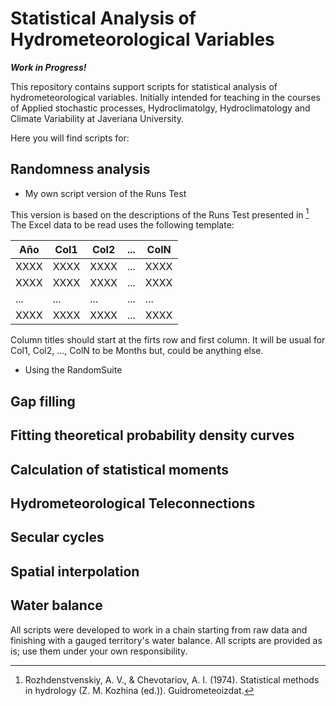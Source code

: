 # Statistical Analysis of Hydrometeorological Variables

***Work in Progress!***

This repository contains support scripts for statistical analysis of hydrometeorological variables. Initially intended for teaching in the courses of Applied stochastic processes, Hydroclimatolgy,  Hydroclimatology and Climate Variability at Javeriana University.

Here you will find scripts for:

  ## Randomness analysis
  * My own script version of the Runs Test
  
  This version is based on the descriptions of the Runs Test presented in [^fn1] The Excel data to be read uses the following template:
  
  | Año |Col1|Col2|...|ColN|
  | --- |--- |--- |---|--- |
  | XXXX|XXXX|XXXX|...|XXXX|
  | XXXX|XXXX|XXXX|...|XXXX|
  | ... | ...| ...|...|... |
  | XXXX|XXXX|XXXX|...|XXXX|
  
  Column titles should start at the firts row and first column. It will be usual for Col1, Col2, ..., ColN to be Months but, could be anything else. 
  
  * Using the RandomSuite
 ## Gap filling
 ## Fitting theoretical probability density curves
 ## Calculation of statistical moments
 ## Hydrometeorological Teleconnections
 ## Secular cycles
 ## Spatial interpolation
 ## Water balance

All scripts were developed to work in a chain starting from raw data and finishing with a gauged territory's water balance. All scripts are provided as is; use them under your own responsibility.


[^fn1]: Rozhdenstvenskiy, A. V., & Chevotariov, A. I. (1974). Statistical methods in hydrology (Z. M. Kozhina (ed.)). Guidrometeoizdat.
